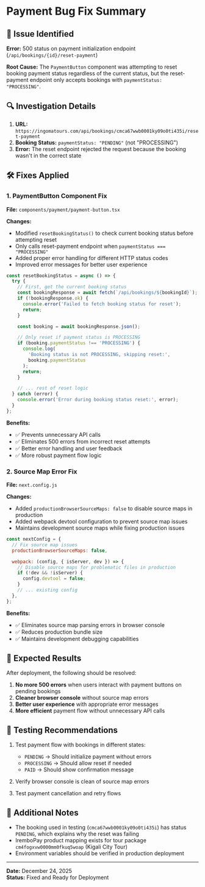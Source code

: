 # Payment Bug Fix Summary

## 🐛 **Issue Identified**

**Error:** 500 status on payment initialization endpoint (`/api/bookings/{id}/reset-payment`)

**Root Cause:** The `PaymentButton` component was attempting to reset booking payment status regardless of the current status, but the reset-payment endpoint only accepts bookings with `paymentStatus: "PROCESSING"`.

## 🔍 **Investigation Details**

1. **URL:** `https://ingomatours.com/api/bookings/cmca67wwb0001ky09o0ti435i/reset-payment`
2. **Booking Status:** `paymentStatus: "PENDING"` (not "PROCESSING")
3. **Error:** The reset endpoint rejected the request because the booking wasn't in the correct state

## 🛠️ **Fixes Applied**

### 1. PaymentButton Component Fix

**File:** `components/payment/payment-button.tsx`

**Changes:**

- Modified `resetBookingStatus()` to check current booking status before attempting reset
- Only calls reset-payment endpoint when `paymentStatus === "PROCESSING"`
- Added proper error handling for different HTTP status codes
- Improved error messages for better user experience

```typescript
const resetBookingStatus = async () => {
  try {
    // First, get the current booking status
    const bookingResponse = await fetch(`/api/bookings/${bookingId}`);
    if (!bookingResponse.ok) {
      console.error('Failed to fetch booking status for reset');
      return;
    }

    const booking = await bookingResponse.json();

    // Only reset if payment status is PROCESSING
    if (booking.paymentStatus !== 'PROCESSING') {
      console.log(
        'Booking status is not PROCESSING, skipping reset:',
        booking.paymentStatus
      );
      return;
    }

    // ... rest of reset logic
  } catch (error) {
    console.error('Error during booking status reset:', error);
  }
};
```

**Benefits:**

- ✅ Prevents unnecessary API calls
- ✅ Eliminates 500 errors from incorrect reset attempts
- ✅ Better error handling and user feedback
- ✅ More robust payment flow logic

### 2. Source Map Error Fix

**File:** `next.config.js`

**Changes:**

- Added `productionBrowserSourceMaps: false` to disable source maps in production
- Added webpack devtool configuration to prevent source map issues
- Maintains development source maps while fixing production issues

```javascript
const nextConfig = {
  // Fix source map issues
  productionBrowserSourceMaps: false,

  webpack: (config, { isServer, dev }) => {
    // Disable source maps for problematic files in production
    if (!dev && !isServer) {
      config.devtool = false;
    }
    // ... existing config
  },
};
```

**Benefits:**

- ✅ Eliminates source map parsing errors in browser console
- ✅ Reduces production bundle size
- ✅ Maintains development debugging capabilities

## 🎯 **Expected Results**

After deployment, the following should be resolved:

1. **No more 500 errors** when users interact with payment buttons on pending bookings
2. **Cleaner browser console** without source map errors
3. **Better user experience** with appropriate error messages
4. **More efficient** payment flow without unnecessary API calls

## 🔄 **Testing Recommendations**

1. Test payment flow with bookings in different states:

   - `PENDING` → Should initialize payment without errors
   - `PROCESSING` → Should allow reset if needed
   - `PAID` → Should show confirmation message

2. Verify browser console is clean of source map errors

3. Test payment cancellation and retry flows

## 📝 **Additional Notes**

- The booking used in testing (`cmca67wwb0001ky09o0ti435i`) has status `PENDING`, which explains why the reset was failing
- IremboPay product mapping exists for tour package `cm4fogxvw0000mm0fkuq5woap` (Kigali City Tour)
- Environment variables should be verified in production deployment

---

**Date:** December 24, 2025  
**Status:** Fixed and Ready for Deployment
